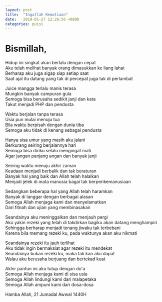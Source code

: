 ```yaml
---
layout: post
title:  "Ingatlah Kematiaan"
date:   2019-01-27 12:26:56 +0800
categories: puisi
---
```


# Bismillah,


Hidup ini singkat akan berlalu dengan cepat      
Aku telah melihat banyak orang dimasukkan ke liang lahat   
Berharap aku juga sigap siap setiap saat   
Saat ajal itu datang yang tak di percepat juga tak di perlambat   
   
Juice mangga terlalu manis terasa   
Mungkin banyak campuran gula   
Semoga bisa berusaha sedikit janji dan kata   
Takut menjadi PHP dan pendusta   
   
Waktu berjalan tanpa terasa   
Usia pun mulai menuju tua   
Bila waktu berpisah dengan dunia tiba   
Semoga aku tidak di kenang sebagai pendusta   
   
Hanya sisa umur yang masih aku jalani   
Berkurang seiring berjalannya hari   
Semoga bisa diriku selalu mengingat mati   
Agar jangan panjang angan dan banyak janji   
   
Seiring waktu menuju akhir zaman   
Keadaan menjadi berbalik dan tak beraturan   
Banyak hal yang baik dan Allah telah halalkan   
Menjadi jelek di mata manusia bagai tak berperikemanusiaan   
   
Sedangkan beberapa hal yang Allah telah haramkan   
Banyak di langgar dengan berbagai alasan   
Semoga Allah menjaga kami dan menyelamatkan   
Dari fitnah dan ujian yang membinasakan   
   
Seandainya aku meninggalkan dan menjauh pergi   
Aku yakin rezeki yang telah di takdirkan bagiku akan datang menghampiri   
Sehingga berharap menjadi tenang jiwaku tak terbebani   
Karena bila memang rezeki ku, pada waktunya akan aku nikmati   
   
Seandainya rezeki itu jauh terlihat   
Aku tidak ingin bermaksiat agar rezeki itu mendekat   
Seandainya bukan rezeki ku, maka tak kan aku dapat   
Walau aku berusaha berjuang dan bertekad kuat   
   
Akhir pantun ini aku tutup dengan do'a   
Semoga Allah menjaga kami di sisa usia   
Semoga Allah lindungi kami dari malapetaka   
Semoga Allah ampuni kami dari dosa-dosa   
   
   
   
Hamba Allah, 21 Jumadal Awwal 1440H   
